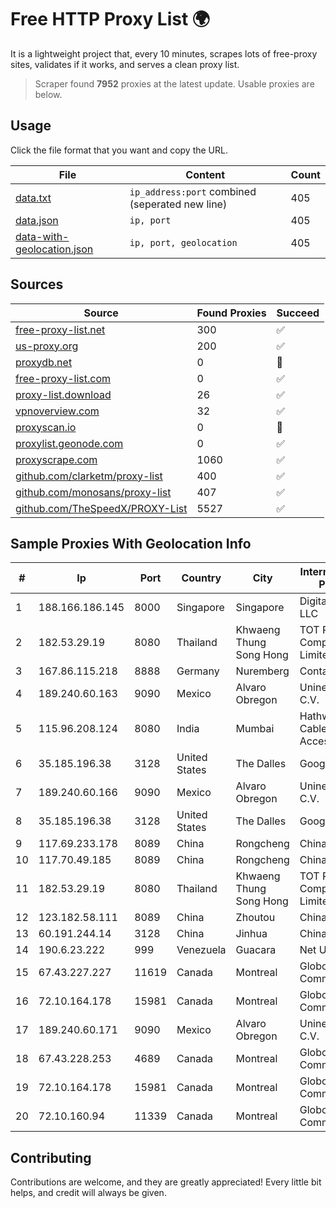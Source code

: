 
# Free HTTP Proxy List 🌍

It is a lightweight project that, every 10 minutes, scrapes lots of free-proxy sites, validates if it works, and serves a clean proxy list.


> Scraper found **7952** proxies at the latest update. Usable proxies are below.

## Usage

Click the file format that you want and copy the URL.


|File|Content|Count|
|----|-------|-----|
|[data.txt](https://raw.githubusercontent.com/themiralay/Proxy-List-World/master/data.txt)|`ip_address:port` combined (seperated new line)|405|
|[data.json](https://raw.githubusercontent.com/themiralay/Proxy-List-World/master/data.json)|`ip, port`|405|
|[data-with-geolocation.json](https://raw.githubusercontent.com/themiralay/Proxy-List-World/master/data-with-geolocation.json)|`ip, port, geolocation`|405|

## Sources

|Source|Found Proxies|Succeed|
|------|-------------|-------|
|[free-proxy-list.net](https://free-proxy-list.net)|300|✅|
|[us-proxy.org](https://www.us-proxy.org)|200|✅|
|[proxydb.net](http://proxydb.net)|0|🚫|
|[free-proxy-list.com](https://free-proxy-list.com/?page=&port=&type%5B%5D=http&type%5B%5D=https&up_time=0&search=Search)|0|✅|
|[proxy-list.download](https://www.proxy-list.download/HTTP)|26|✅|
|[vpnoverview.com](https://vpnoverview.com/privacy/anonymous-browsing/free-proxy-servers)|32|✅|
|[proxyscan.io](https://www.proxyscan.io)|0|🚫|
|[proxylist.geonode.com](https://proxylist.geonode.com/api/proxy-list?limit=300&page=1&sort_by=lastChecked&sort_type=desc&protocols=http,https)|0|✅|
|[proxyscrape.com](https://api.proxyscrape.com/v2/?request=displayproxies&protocol=http&timeout=10000&country=all&ssl=all&anonymity=all)|1060|✅|
|[github.com/clarketm/proxy-list](https://raw.githubusercontent.com/clarketm/proxy-list/master/proxy-list-raw.txt)|400|✅|
|[github.com/monosans/proxy-list](https://raw.githubusercontent.com/monosans/proxy-list/main/proxies/http.txt)|407|✅|
|[github.com/TheSpeedX/PROXY-List](https://raw.githubusercontent.com/TheSpeedX/PROXY-List/master/http.txt)|5527|✅|


## Sample Proxies With Geolocation Info

|#|Ip|Port|Country|City|Internet Service Provider|
|-|--|----|-------|----|-------------------------|
|1|188.166.186.145|8000|Singapore|Singapore|DigitalOcean, LLC|
|2|182.53.29.19|8080|Thailand|Khwaeng Thung Song Hong|TOT Public Company Limited|
|3|167.86.115.218|8888|Germany|Nuremberg|Contabo GmbH|
|4|189.240.60.163|9090|Mexico|Alvaro Obregon|Uninet S.A. de C.V.|
|5|115.96.208.124|8080|India|Mumbai|Hathway IP over Cable Internet Access|
|6|35.185.196.38|3128|United States|The Dalles|Google LLC|
|7|189.240.60.166|9090|Mexico|Alvaro Obregon|Uninet S.A. de C.V.|
|8|35.185.196.38|3128|United States|The Dalles|Google LLC|
|9|117.69.233.178|8089|China|Rongcheng|Chinanet|
|10|117.70.49.185|8089|China|Rongcheng|Chinanet|
|11|182.53.29.19|8080|Thailand|Khwaeng Thung Song Hong|TOT Public Company Limited|
|12|123.182.58.111|8089|China|Zhoutou|China Telecom|
|13|60.191.244.14|3128|China|Jinhua|Chinanet|
|14|190.6.23.222|999|Venezuela|Guacara|Net Uno|
|15|67.43.227.227|11619|Canada|Montreal|GloboTech Communications|
|16|72.10.164.178|15981|Canada|Montreal|GloboTech Communications|
|17|189.240.60.171|9090|Mexico|Alvaro Obregon|Uninet S.A. de C.V.|
|18|67.43.228.253|4689|Canada|Montreal|GloboTech Communications|
|19|72.10.164.178|15981|Canada|Montreal|GloboTech Communications|
|20|72.10.160.94|11339|Canada|Montreal|GloboTech Communications|



## Contributing

Contributions are welcome, and they are greatly appreciated! Every
little bit helps, and credit will always be given.

